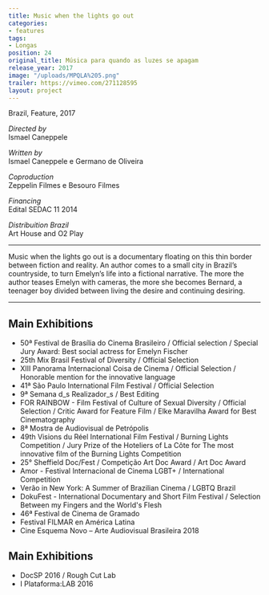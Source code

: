 ```yaml
---
title: Music when the lights go out
categories:
- features
tags:
- Longas
position: 24
original_title: Música para quando as luzes se apagam
release_year: 2017
image: "/uploads/MPQLA%205.png"
trailer: https://vimeo.com/271128595
layout: project
---
```


Brazil, Feature, 2017

_Directed by_  
Ismael Caneppele

_Written by_  
Ismael Caneppele e Germano de Oliveira

_Coproduction_  
Zeppelin Filmes e Besouro Filmes

_Financing_  
Edital SEDAC 11 2014

_Distribuition Brazil_  
Art House and O2 Play

---

Music when the lights go out is a documentary floating on this thin border between fiction and reality. An author comes to a small city in Brazil’s countryside, to turn Emelyn’s life into a fictional narrative. The more the author teases Emelyn with cameras, the more she becomes Bernard, a teenager boy divided between living the desire and continuing desiring.

---

## Main Exhibitions

- 50ª Festival de Brasília do Cinema Brasileiro / Official selection / Special Jury Award: Best social actress for Emelyn Fischer
- 25th Mix Brasil Festival of Diversity / Official Selection
- XIII Panorama Internacional Coisa de Cinema / Official Selection / Honorable mention for the innovative language
- 41ª São Paulo International Film Festival / Official Selection
- 9ª Semana d_s Realizador_s / Best Editing
- FOR RAINBOW - Film Festival of Culture of Sexual Diversity / Official Selection / Critic Award for Feature Film / Elke Maravilha Award for Best Cinematography
- 8ª Mostra de Audiovisual de Petrópolis
- 49th Visions du Réel International Film Festival / Burning Lights Competition / Jury Prize of the Hoteliers of La Côte for The most innovative film of the Burning Lights Competition
- 25° Sheffield Doc/Fest / Competição Art Doc Award / Art Doc Award
- Amor - Festival Internacional de Cinema LGBT+ / International Competition
- Verão in New York: A Summer of Brazilian Cinema / LGBTQ Brazil
- DokuFest - International Documentary and Short Film Festival / Selection Between my Fingers and the World's Flesh
- 46ª Festival de Cinema de Gramado
- Festival FILMAR en América Latina
- Cine Esquema Novo – Arte Audiovisual Brasileira 2018

## Main Exhibitions

- DocSP 2016 / Rough Cut Lab
- I Plataforma:LAB 2016
